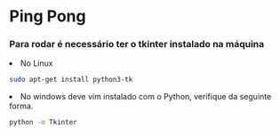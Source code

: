 # Ping Pong

### Para rodar é necessário ter o tkinter instalado na máquina

<li>No Linux

```sh
sudo apt-get install python3-tk 
```

</li>

<li> No windows deve vim instalado com o Python, verifique da seguinte forma.

```sh
python -m Tkinter
```
</li>